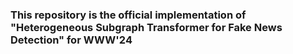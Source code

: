 ### This repository is the official implementation of "Heterogeneous Subgraph Transformer for Fake News Detection" for WWW'24
